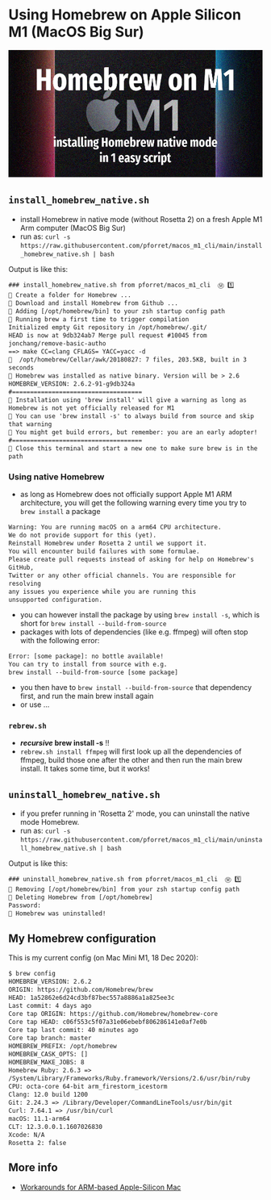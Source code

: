 # Using Homebrew on Apple Silicon M1 (MacOS Big Sur)

![](macos_m1_cli.jpg)
## `install_homebrew_native.sh`

* install Homebrew in native mode (without Rosetta 2) on a fresh Apple M1 Arm computer (MacOS Big Sur)
* run as: `curl -s https://raw.githubusercontent.com/pforret/macos_m1_cli/main/install_homebrew_native.sh | bash`

Output is like this:
```
### install_homebrew_native.sh from pforret/macos_m1_cli  Ⓜ️ 1️⃣
🍺 Create a folder for Homebrew ...
🍺 Download and install Homebrew from Github ...
🍺 Adding [/opt/homebrew/bin] to your zsh startup config path
🍺 Running brew a first time to trigger compilation
Initialized empty Git repository in /opt/homebrew/.git/
HEAD is now at 9db324ab7 Merge pull request #10045 from jonchang/remove-basic-autho
==> make CC=clang CFLAGS= YACC=yacc -d
🍺  /opt/homebrew/Cellar/awk/20180827: 7 files, 203.5KB, built in 3 seconds
🍺 Homebrew was installed as native binary. Version will be > 2.6
HOMEBREW_VERSION: 2.6.2-91-g9db324a
#====================================
🍺 Installation using 'brew install' will give a warning as long as Homebrew is not yet officially released for M1
🍺 You can use 'brew install -s' to always build from source and skip that warning
🍺 You might get build errors, but remember: you are an early adopter!
#====================================
🍺 Close this terminal and start a new one to make sure brew is in the path
```  

### Using native Homebrew

* as long as Homebrew does not officially support Apple M1 ARM architecture, 
  you will get the following warning every time you try to `brew install` a package

```  
Warning: You are running macOS on a arm64 CPU architecture.
We do not provide support for this (yet).
Reinstall Homebrew under Rosetta 2 until we support it.
You will encounter build failures with some formulae.
Please create pull requests instead of asking for help on Homebrew's GitHub,
Twitter or any other official channels. You are responsible for resolving
any issues you experience while you are running this
unsupported configuration.
```  

* you can however install the package by using `brew install -s`, 
  which is short for `brew install --build-from-source`
* packages with lots of dependencies (like e.g. ffmpeg) will often stop with the following error:
```  
Error: [some package]: no bottle available!
You can try to install from source with e.g.
brew install --build-from-source [some package]
```  
* you then have to `brew install --build-from-source` that dependency first, and run the main brew install again
* or use ...

### `rebrew.sh`

* **_recursive_ brew install -s** !!
* `rebrew.sh install ffmpeg` will first look up all the dependencies of ffmpeg, 
  build those one after the other and then run the main brew install. 
  It takes some time, but it works!


## `uninstall_homebrew_native.sh`

* if you prefer running in 'Rosetta 2' mode, you can uninstall the native mode Homebrew.
* run as: `curl -s https://raw.githubusercontent.com/pforret/macos_m1_cli/main/uninstall_homebrew_native.sh | bash`

Output is like this:
```  
### uninstall_homebrew_native.sh from pforret/macos_m1_cli  Ⓜ️ 1️⃣
🧽 Removing [/opt/homebrew/bin] from your zsh startup config path
🧽 Deleting Homebrew from [/opt/homebrew]
Password:
🧽 Homebrew was uninstalled!
```  

## My Homebrew configuration

This is my current config (on Mac Mini M1, 18 Dec 2020):

    $ brew config
    HOMEBREW_VERSION: 2.6.2
    ORIGIN: https://github.com/Homebrew/brew
    HEAD: 1a52862e6d24cd3bf87bec557a8886a1a825ee3c
    Last commit: 4 days ago
    Core tap ORIGIN: https://github.com/Homebrew/homebrew-core
    Core tap HEAD: c06f553c5f07a31e06ebebf806286141e0af7e0b
    Core tap last commit: 40 minutes ago
    Core tap branch: master
    HOMEBREW_PREFIX: /opt/homebrew
    HOMEBREW_CASK_OPTS: []
    HOMEBREW_MAKE_JOBS: 8
    Homebrew Ruby: 2.6.3 => /System/Library/Frameworks/Ruby.framework/Versions/2.6/usr/bin/ruby
    CPU: octa-core 64-bit arm_firestorm_icestorm
    Clang: 12.0 build 1200
    Git: 2.24.3 => /Library/Developer/CommandLineTools/usr/bin/git
    Curl: 7.64.1 => /usr/bin/curl
    macOS: 11.1-arm64
    CLT: 12.3.0.0.1.1607026830
    Xcode: N/A
    Rosetta 2: false


## More info
* [Workarounds for ARM-based Apple-Silicon Mac](https://github.com/mikelxc/Workarounds-for-ARM-mac)
